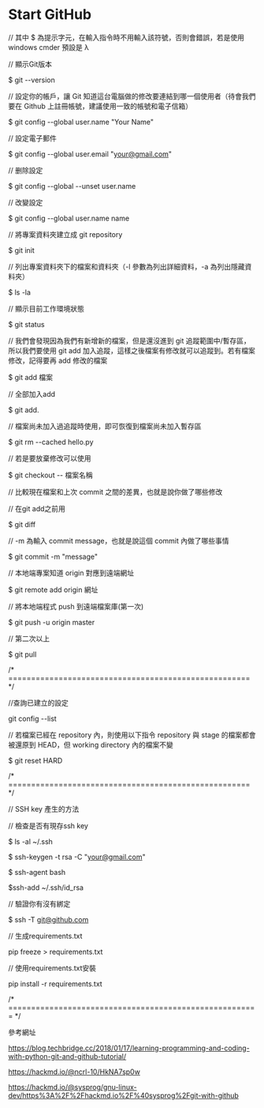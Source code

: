 # Start GitHub

// 其中 $ 為提示字元，在輸入指令時不用輸入該符號，否則會錯誤，若是使用 windows cmder 預設是 λ

// 顯示Git版本

$ git --version

 
// 設定你的帳戶，讓 Git 知道這台電腦做的修改要連結到哪一個使用者（待會我們要在 Github 上註冊帳號，建議使用一致的帳號和電子信箱）

$ git config --global user.name "Your Name"


// 設定電子郵件

$ git config --global user.email "your@gmail.com"


// 删除設定

$ git config  --global --unset user.name

 
// 改變設定

$ git config --global user.name name


// 將專案資料夾建立成 git repository

$ git init


// 列出專案資料夾下的檔案和資料夾（-l 參數為列出詳細資料，-a 為列出隱藏資料夾）

$ ls -la


// 顯示目前工作環境狀態
 
$ git status


// 我們會發現因為我們有新增新的檔案，但是還沒進到 git 追蹤範圍中/暫存區，所以我們要使用 git add 加入追蹤，這樣之後檔案有修改就可以追蹤到。若有檔案修改，記得要再 add 修改的檔案

$ git add 檔案


// 全部加入add

$ git add.


// 檔案尚未加入過追蹤時使用，即可恢復到檔案尚未加入暫存區

$ git rm --cached hello.py


// 若是要放棄修改可以使用 

$ git checkout -- 檔案名稱

 
// 比較現在檔案和上次 commit 之間的差異，也就是說你做了哪些修改

// 在git add之前用

$ git diff

 
// -m 為輸入 commit message，也就是說這個 commit 內做了哪些事情
 
$ git commit -m "message"


// 本地端專案知道 origin 對應到遠端網址
 
$ git remote add origin 網址

 
// 將本地端程式 push 到遠端檔案庫(第一次)

$ git push -u origin master


// 第二次以上

$ git pull


/* ===================================================== */

//查詢已建立的設定

git config --list


// 若檔案已經在 repository 內，則使用以下指令
repository 與 stage 的檔案都會被還原到 HEAD，但 working directory 內的檔案不變

$ git reset HARD

/* ===================================================== */

// SSH key 產生的方法

// 檢查是否有現存ssh key

$ ls -al ~/.ssh


$ ssh-keygen -t rsa -C "your@gmail.com"


$ ssh-agent bash


$ssh-add ~/.ssh/id_rsa


// 驗證你有沒有綁定

$ ssh -T git@github.com



// 生成requirements.txt

pip freeze > requirements.txt


// 使用requirements.txt安裝


pip install -r requirements.txt


/* ======================================================= */ 

參考網址

https://blog.techbridge.cc/2018/01/17/learning-programming-and-coding-with-python-git-and-github-tutorial/

https://hackmd.io/@ncrl-10/HkNA7sp0w 

https://hackmd.io/@sysprog/gnu-linux-dev/https%3A%2F%2Fhackmd.io%2F%40sysprog%2Fgit-with-github
